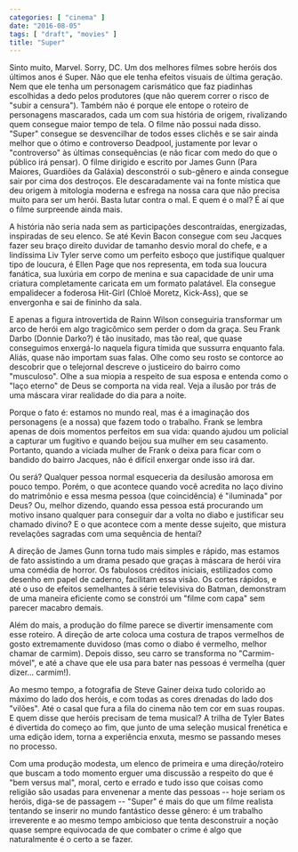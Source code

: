 ```yaml
---
categories: [ "cinema" ]
date: "2016-08-05"
tags: [ "draft", "movies" ]
title: "Super"
---
```

Sinto muito, Marvel. Sorry, DC. Um dos melhores filmes sobre heróis dos
últimos anos é Super. Não que ele tenha efeitos visuais de última
geração. Nem que ele tenha um personagem carismático que faz piadinhas
escolhidas a dedo pelos produtores (que não querem correr o risco de
"subir a censura"). Também não é porque ele entope o roteiro de
personagens mascarados, cada um com sua história de origem, rivalizando
quem consegue maior tempo de tela. O filme não possui nada disso. "Super"
consegue se desvencilhar de todos esses clichês e se sair ainda melhor
que o ótimo e controverso Deadpool, justamente por levar o "controverso"
às últimas consequências (e não ficar com medo do que o público
irá pensar). O filme dirigido e escrito por James Gunn (Para Maiores,
Guardiões da Galáxia) desconstrói o sub-gênero e ainda consegue sair
por cima dos destroços. Ele descaradamente vai na fonte mística que
deu origem à mitologia moderna e esfrega na nossa cara que não precisa
muito para ser um herói. Basta lutar contra o mal. E quem é o mal? É
aí que o filme surpreende ainda mais.

A história não seria nada sem as participações descontraídas,
energizadas, inspiradas de seu elenco. Se até	     Kevin Bacon consegue
com seu Jacques fazer seu braço direito duvidar de tamanho desvio moral
do chefe, e a lindíssima Liv Tyler serve como um perfeito esboço que
justifique qualquer tipo de loucura, é Ellen Page que nos representa,
em toda sua loucura fanática, sua luxúria em corpo de menina e sua
capacidade de unir uma criatura completamente caricata em um formato
palatável. Ela consegue empalidecer a foderosa Hit-Girl (Chloë Moretz,
Kick-Ass), que se envergonha e sai de fininho da sala.

E apenas a figura introvertida de Rainn Wilson conseguiria transformar
um arco de herói em algo tragicômico sem perder o dom da graça. Seu
Frank Darbo (Donnie Darko?) é tão inusitado, mas tão real, que quase
conseguimos enxergá-lo naquela figura tímida que sussurra enquanto
fala. Aliás, quase não importam suas falas. Olhe como seu rosto se
contorce ao descobrir que o telejornal descreve o justiceiro do bairro
como "musculoso". Olhe a sua miopia a respeito de sua esposa e entenda
como o "laço eterno" de Deus se comporta na vida real. Veja a ilusão
por trás de uma máscara virar realidade do dia para a noite.

Porque o fato é: estamos no mundo real, mas é a imaginação dos
personagens (e a nossa) que fazem todo o trabalho. Frank se lembra
apenas de dois momentos perfeitos em sua vida: quando ajudou um
policial a capturar um fugitivo e quando beijou sua mulher em seu
casamento. Portanto, quando a viciada mulher de Frank o deixa para ficar
com o bandido do bairro Jacques, não é difícil enxergar onde isso
irá dar.

Ou será? Qualquer pessoa normal esqueceria da desilusão amorosa em pouco
tempo. Porém, o que acontece quando você acredita no laço divino do
matrimônio e essa mesma pessoa (que coincidência) é "iluminada" por
Deus? Ou, melhor dizendo, quando essa pessoa está procurando um motivo
insano qualquer para conseguir dar a volta no diabo e justificar seu
chamado divino? E o que acontece com a mente desse sujeito, que mistura
revelações sagradas com uma sequência de hentai?

A direção de James Gunn torna tudo mais simples e rápido, mas
estamos de fato assistindo a um drama pesado que graças à máscara
de herói vira uma comédia de horror. Os fabulosos créditos iniciais,
estilizados como desenho em papel de caderno, facilitam essa visão. Os
cortes rápidos, e até o uso de efeitos semelhantes à série televisiva
do Batman, demonstram de uma maneira eficiente como se constrói um
"filme com capa" sem parecer macabro demais.

Além do mais, a produção do filme parece se divertir imensamente
com esse roteiro. A direção de arte coloca uma costura de trapos
vermelhos de gosto extremamente duvidoso (mas como o diabo é vermelho,
melhor chamar de carmim). Depois disso, seu carro se transforma no
"Carmim-móvel", e até a chave que ele usa para bater nas pessoas é
vermelha (quer dizer... carmim!).

Ao mesmo tempo, a fotografia de Steve Gainer deixa tudo colorido ao
máximo do lado dos heróis, e com todas as cores drenadas do lado dos
"vilões". Até o casal que fura a fila do cinema não tem cor em suas
roupas. E quem disse que heróis precisam de tema musical? A trilha de
Tyler Bates é divertida do começo ao fim, que junto de uma seleção
musical frenética e uma edição idem, torna a experiência enxuta,
mesmo se passando meses no processo.

Com uma produção modesta, um elenco de primeira e uma direção/roteiro
que buscam a todo momento erguer uma discussão a respeito do que é "bem
versus mal", moral, certo e errado e tudo isso que coisas como religião
são usadas para envenenar a mente das pessoas -- hoje seriam os heróis,
diga-se de passagem -- "Super" é mais do que um filme realista tentando
se inserir no mundo fantástico desse gênero: é um trabalho irreverente
e ao mesmo tempo ambicioso que tenta desconstruir a noção quase sempre
equivocada de que combater o crime é algo que naturalmente é o certo
a se fazer.
